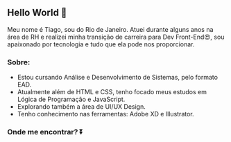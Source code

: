 
## Hello World 👋

Meu nome é Tiago, sou do Rio de Janeiro. Atuei durante alguns anos na área de RH e realizei minha transição de carreira para Dev Front-End😍, sou apaixonado por tecnologia e tudo que ela pode nos proporcionar. 

### Sobre:

- Estou cursando Análise e Desenvolvimento de Sistemas, pelo formato EAD.
- Atualmente além de HTML e CSS, tenho focado meus estudos em Lógica de Programação e JavaScript.
- Explorando também a área de UI/UX Design.
- Tenho conhecimento nas ferramentas: Adobe XD e Illustrator.

 ### Onde me encontrar? ⏬

 

